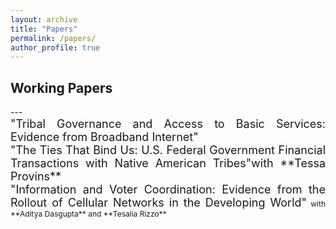 ```yaml
---
layout: archive
title: "Papers"
permalink: /papers/
author_profile: true
---
```


<h2> Working Papers</h2>
---

<div style="font-size:18px;max-width:600px;text-align:justify">"Tribal Governance and Access to Basic Services: Evidence from Broadband Internet" 

<div style="font-size:18px;max-width:600px;text-align:justify">"The Ties That Bind Us: U.S. Federal Government Financial Transactions with Native American Tribes"with **Tessa Provins**



<div style="font-size:18px;max-width:600px;text-align:justify"> "Information and Voter Coordination: Evidence from the Rollout of Cellular Networks in the Developing World"<span style="font-size:12px;"> with **Aditya Dasgupta** and **Tesalia Rizzo**</span></div>


